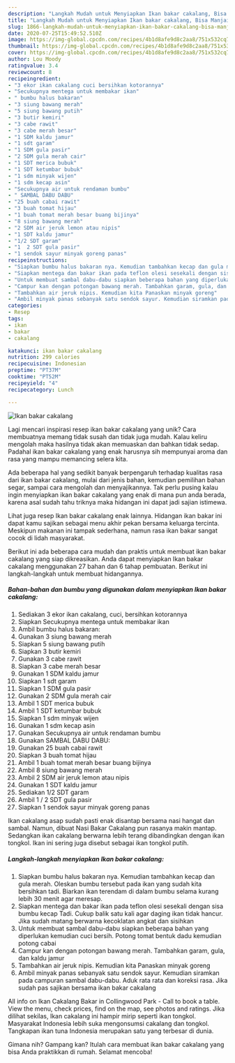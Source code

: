 ```yaml
---
description: "Langkah Mudah untuk Menyiapkan Ikan bakar cakalang, Bisa Manjain Lidah"
title: "Langkah Mudah untuk Menyiapkan Ikan bakar cakalang, Bisa Manjain Lidah"
slug: 1866-langkah-mudah-untuk-menyiapkan-ikan-bakar-cakalang-bisa-manjain-lidah
date: 2020-07-25T15:49:52.510Z
image: https://img-global.cpcdn.com/recipes/4b1d8afe9d8c2aa8/751x532cq70/ikan-bakar-cakalang-foto-resep-utama.jpg
thumbnail: https://img-global.cpcdn.com/recipes/4b1d8afe9d8c2aa8/751x532cq70/ikan-bakar-cakalang-foto-resep-utama.jpg
cover: https://img-global.cpcdn.com/recipes/4b1d8afe9d8c2aa8/751x532cq70/ikan-bakar-cakalang-foto-resep-utama.jpg
author: Lou Moody
ratingvalue: 3.4
reviewcount: 8
recipeingredient:
- "3 ekor ikan cakalang cuci bersihkan kotorannya"
- "Secukupnya mentega untuk membakar ikan"
- " bumbu halus bakaran"
- "3 siung bawang merah"
- "5 siung bawang putih"
- "3 butir kemiri"
- "3 cabe rawit"
- "3 cabe merah besar"
- "1 SDM kaldu jamur"
- "1 sdt garam"
- "1 SDM gula pasir"
- "2 SDM gula merah cair"
- "1 SDT merica bubuk"
- "1 SDT ketumbar bubuk"
- "1 sdm minyak wijen"
- "1 sdm kecap asin"
- "Secukupnya air untuk rendaman bumbu"
- " SAMBAL DABU DABU"
- "25 buah cabai rawit"
- "3 buah tomat hijau"
- "1 buah tomat merah besar buang bijinya"
- "8 siung bawang merah"
- "2 SDM air jeruk lemon atau nipis"
- "1 SDT kaldu jamur"
- "1/2 SDT garam"
- "1  2 SDT gula pasir"
- "1 sendok sayur minyak goreng panas"
recipeinstructions:
- "Siapkan bumbu halus bakaran nya. Kemudian tambahkan kecap dan gula merah. Oleskan bumbu tersebut pada ikan yang sudah kita bersihkan tadi. Biarkan ikan terendam di dalam bumbu selama kurang lebih 30 menit agar meresap."
- "Siapkan mentega dan bakar ikan pada teflon olesi sesekali dengan sisa bumbu kecap Tadi. Cukup balik satu kali agar daging ikan tidak hancur. Jika sudah matang berwarna kecoklatan angkat dan sisihkan"
- "Untuk membuat sambal dabu-dabu siapkan beberapa bahan yang diperlukan kemudian cuci bersih. Potong tomat bentuk dadu kemudian potong cabai"
- "Campur kan dengan potongan bawang merah. Tambahkan garam, gula, dan kaldu jamur"
- "Tambahkan air jeruk nipis. Kemudian kita Panaskan minyak goreng"
- "Ambil minyak panas sebanyak satu sendok sayur. Kemudian siramkan pada campuran sambal dabu-dabu. Aduk rata rata dan koreksi rasa. Jika sudah pas sajikan bersama ikan bakar cakalang"
categories:
- Resep
tags:
- ikan
- bakar
- cakalang

katakunci: ikan bakar cakalang 
nutrition: 299 calories
recipecuisine: Indonesian
preptime: "PT37M"
cooktime: "PT52M"
recipeyield: "4"
recipecategory: Lunch

---
```



![Ikan bakar cakalang](https://img-global.cpcdn.com/recipes/4b1d8afe9d8c2aa8/751x532cq70/ikan-bakar-cakalang-foto-resep-utama.jpg)

Lagi mencari inspirasi resep ikan bakar cakalang yang unik? Cara membuatnya memang tidak susah dan tidak juga mudah. Kalau keliru mengolah maka hasilnya tidak akan memuaskan dan bahkan tidak sedap. Padahal ikan bakar cakalang yang enak harusnya sih mempunyai aroma dan rasa yang mampu memancing selera kita.

Ada beberapa hal yang sedikit banyak berpengaruh terhadap kualitas rasa dari ikan bakar cakalang, mulai dari jenis bahan, kemudian pemilihan bahan segar, sampai cara mengolah dan menyajikannya. Tak perlu pusing kalau ingin menyiapkan ikan bakar cakalang yang enak di mana pun anda berada, karena asal sudah tahu triknya maka hidangan ini dapat jadi sajian istimewa.

Lihat juga resep Ikan bakar cakalang enak lainnya. Hidangan ikan bakar ini dapat kamu sajikan sebagai menu akhir pekan bersama keluarga tercinta. Meskipun makanan ini tampak sederhana, namun rasa ikan bakar sangat cocok di lidah masyarakat.


Berikut ini ada beberapa cara mudah dan praktis untuk membuat ikan bakar cakalang yang siap dikreasikan. Anda dapat menyiapkan Ikan bakar cakalang menggunakan 27 bahan dan 6 tahap pembuatan. Berikut ini langkah-langkah untuk membuat hidangannya.

<!--inarticleads1-->

##### Bahan-bahan dan bumbu yang digunakan dalam menyiapkan Ikan bakar cakalang:

1. Sediakan 3 ekor ikan cakalang, cuci, bersihkan kotorannya
1. Siapkan Secukupnya mentega untuk membakar ikan
1. Ambil  bumbu halus bakaran:
1. Gunakan 3 siung bawang merah
1. Siapkan 5 siung bawang putih
1. Siapkan 3 butir kemiri
1. Gunakan 3 cabe rawit
1. Siapkan 3 cabe merah besar
1. Gunakan 1 SDM kaldu jamur
1. Siapkan 1 sdt garam
1. Siapkan 1 SDM gula pasir
1. Gunakan 2 SDM gula merah cair
1. Ambil 1 SDT merica bubuk
1. Ambil 1 SDT ketumbar bubuk
1. Siapkan 1 sdm minyak wijen
1. Gunakan 1 sdm kecap asin
1. Gunakan Secukupnya air untuk rendaman bumbu
1. Gunakan  SAMBAL DABU DABU:
1. Gunakan 25 buah cabai rawit
1. Siapkan 3 buah tomat hijau
1. Ambil 1 buah tomat merah besar buang bijinya
1. Ambil 8 siung bawang merah
1. Ambil 2 SDM air jeruk lemon atau nipis
1. Gunakan 1 SDT kaldu jamur
1. Sediakan 1/2 SDT garam
1. Ambil 1 / 2 SDT gula pasir
1. Siapkan 1 sendok sayur minyak goreng panas


Ikan cakalang asap sudah pasti enak disantap bersama nasi hangat dan sambal. Namun, dibuat Nasi Bakar Cakalang pun rasanya makin mantap. Sedangkan ikan cakalang berwarna lebih terang dibandingkan dengan ikan tongkol. Ikan ini sering juga disebut sebagai ikan tongkol putih. 

<!--inarticleads2-->

##### Langkah-langkah menyiapkan Ikan bakar cakalang:

1. Siapkan bumbu halus bakaran nya. Kemudian tambahkan kecap dan gula merah. Oleskan bumbu tersebut pada ikan yang sudah kita bersihkan tadi. Biarkan ikan terendam di dalam bumbu selama kurang lebih 30 menit agar meresap.
1. Siapkan mentega dan bakar ikan pada teflon olesi sesekali dengan sisa bumbu kecap Tadi. Cukup balik satu kali agar daging ikan tidak hancur. Jika sudah matang berwarna kecoklatan angkat dan sisihkan
1. Untuk membuat sambal dabu-dabu siapkan beberapa bahan yang diperlukan kemudian cuci bersih. Potong tomat bentuk dadu kemudian potong cabai
1. Campur kan dengan potongan bawang merah. Tambahkan garam, gula, dan kaldu jamur
1. Tambahkan air jeruk nipis. Kemudian kita Panaskan minyak goreng
1. Ambil minyak panas sebanyak satu sendok sayur. Kemudian siramkan pada campuran sambal dabu-dabu. Aduk rata rata dan koreksi rasa. Jika sudah pas sajikan bersama ikan bakar cakalang


All info on Ikan Cakalang Bakar in Collingwood Park - Call to book a table. View the menu, check prices, find on the map, see photos and ratings. Jika dilihat sekilas, Ikan cakalang ini hampir mirip seperti ikan tongkol. Masyarakat Indonesia lebih suka mengonsumsi cakalang dan tongkol. Tangkapan ikan tuna Indonesia merupakan satu yang terbesar di dunia. 

Gimana nih? Gampang kan? Itulah cara membuat ikan bakar cakalang yang bisa Anda praktikkan di rumah. Selamat mencoba!

